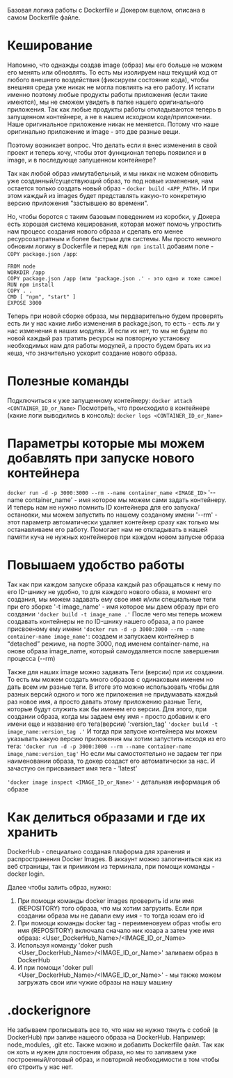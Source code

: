 Базовая логика работы с Dockerfile и Докером вцелом, описана в самом Dockerfile файле.

# Кеширование
Напомню, что однажды создав image (образ) мы его больше не можем его менять или обновлять. То есть мы изолируем наш текущий код от любого внешнего воздействия (фиксируем состояние кода), чтобы внешняя среда уже никак не могла повлиять на его работу. И кстати именно поэтому любые продукты работы приложения (если такие имеются), мы не сможем увидеть в папке нашего оригинального приложения. Так как любые продукты работы откладываются теперь в запущенном контейнере, а не в нашем исходном коде/приложении. Наше оригинальное приложение никак не меняется. Потому что наше оригинально приложение и image - это две разные вещи.

Поэтому возникает вопрос. Что делать если я внес изменения в свой проект и теперь хочу, чтобы этот функционал теперь появился и в image, и в последующе запущенном контейнере?

Так как любой образ иммутабельный, и мы никак не можем обновить уже созданный/существующий образ, то под новые изменения, нам остается только создать новый образ - `docker build <APP_PATH>`. И при этом каждый из images будет представлять какую-то конкретную версию приложения "застывшею во времени".

Но, чтобы боротся с таким базовым поведением из коробки, у Докера есть хорошая система кеширования, которая может помочь упростить нам процесс создания нового образа и сделать его менее ресурсозатратным и более быстрым для системы. Мы просто немного обновим логику в Dockerfile и перед `RUN npm install` добавим поле - `COPY package.json /app`:
```
FROM node 
WORKDIR /app
COPY package.json /app (или 'package.json .' - это одно и тоже самое)
RUN npm install
COPY . .
CMD [ "npm", "start" ]
EXPOSE 3000
```
Теперь при новой сборке образа, мы пердварительно будем проверять есть ли у нас какие либо изменения в package.json, то есть - есть ли у нас изменения в наших модулях. И если их нет, то мы не будем по новой каждый раз тратить ресурсы на повторную установку необходимых нам для работы модулей, а просто будем брать их из кеша, что значительно ускорит создание нового образа.

# Полезные команды
Подключиться к уже запущенному контейнеру: `docker attach <CONTAINER_ID_or_Name>`
Посмотреть, что происходило в контейнере (какие логи выводились в консоль): `docker logs <CONTAINER_ID_or_Name>`

# Параметры которые мы можем добавлять при запуске нового контейнера
`docker run -d -p 3000:3000 --rm --name container_name <IMAGE_ID>`
'--name container_name' - имя которое мы можем сами задать контейнеру. И теперь нам не нужно помнить ID контейнера для его запуска/остановки, мы можем запустить по нашему созданому имени
'--rm' - этот параметр автоматически удаляет контейнер сразу как только мы останавливаем его работу. Помогает нам не откладывать в нашей памяти куча не нужных контейнеров при каждом новом запуске образа

# Повышаем удобство работы
Так как при каждом запуске образа каждый раз обращаться к нему по его ID-шнику не удобно, то для каждого нового обаза, в момент его создания, мы можем задавать ему свое имя и/или специальные теги при его зборке
'-t image_name' - имя которое мы даем образу при его создании
`'docker build -t image_name .'`
После чего мы теперь можем создавать контейнеры не по ID-шнику нашего образа, а по ранее присвоеному ему имени
`'docker run -d -p 3000:3000 --rm --name container-name image_name'`: создаем и запускаем контейнер в “detached” режиме, на порте 3000, под именем container-name, на онове образа image_name, который самоудаляется после завершения процесса (--rm)

Также для наших image можно задавать Теги (версии) при их создании. То есть мы можем создать много образов с одинаковым именем но дать всем им разные теги. В итоге это можно использовать чтобы для разных версий одного и того же приложения не придумавать каждый раз новое имя, а просто давать этому приложению разные Теги, которые будут служить как бы именем его версии.
Для этого, при создании образа, когда мы задаем ему имя - просто добавим к его имени еще и название его тега(версии) ':version_tag'
`'docker build -t image_name:version_tag .'`
И тогда при запуске контейнера мы можем указывать какую версию приложения мы хотим запустить исходя из его тега:
`'docker run -d -p 3000:3000 --rm --name container-name image_name:version_tag'`
Но если мы самостоятельно не задаем тег при наименовании образа, то докер создаст его автоматически за нас. И зачастую он присваивает имя тега - 'latest'

`'docker image inspect <IMAGE_ID_or_Name>'` - детальная информация об образе

# Как делиться образами и где их хранить
DockerHub - специально созданая плаформа для хранения и распространения Docker Images. В аккаунт можно залогиниться как из веб страницы, так и примиком из терминала, при помощи команды - docker login.

Далее чтобы залить образ, нужно:
1. При помощи команды docker images проверить id или имя (REPOSITORY) того образа, что мы хотим загрузить. Если при создании образа мы не давали ему имя - то тогда юзам его id
2. При помощи команды docker tag - переименовуем образ чтобы его имя (REPOSITORY) включала сначало ник юзара а затем уже имя образа: <User_DockerHub_Name>/<IMAGE_ID_or_Name>
4. Используя команду 'doker push <User_DockerHub_Name>/<IMAGE_ID_or_Name>' заливаем образ в DockerHub
5. И при помощи 'doker pull <User_DockerHub_Name>/<IMAGE_ID_or_Name>' - мы также можем загружать свои или чужие образы на нашу машину

# .dockerignore
Не забываем прописывать все то, что нам не нужно тянуть с собой (в DockerHub) при заливе нашеого образа на DockerHub. Например: node_modules, .git etc. Также можно и добавить Dockerfile файл. Так как он хоть и нужен для постоения образа, но мы то заливаем уже построенный/готовый образ, и повторной необходимости в том чтобы его строить у нас нет.